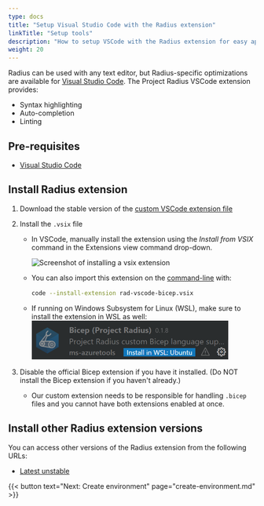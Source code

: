 ```yaml
---
type: docs
title: "Setup Visual Studio Code with the Radius extension"
linkTitle: "Setup tools"
description: "How to setup VSCode with the Radius extension for easy application authoring"
weight: 20
---
```


Radius can be used with any text editor, but Radius-specific optimizations are available for [Visual Studio Code](https://code.visualstudio.com/). The Project Radius VSCode extension provides:
- Syntax highlighting
- Auto-completion
- Linting

## Pre-requisites

- [Visual Studio Code](https://code.visualstudio.com/)

## Install Radius extension

1. Download the stable version of the [custom VSCode extension file](https://get.radapp.dev/tools/vscode/stable/rad-vscode-bicep.vsix)

1. Install the `.vsix` file
   - In VSCode, manually install the extension using the *Install from VSIX* command in the Extensions view command drop-down.
       
       <img src="./vsix-install.png" alt="Screenshot of installing a vsix extension" width=400>
   - You can also import this extension on the [command-line](https://code.visualstudio.com/docs/editor/extension-gallery#_install-from-a-vsix) with:

      ```bash
      code --install-extension rad-vscode-bicep.vsix
      ```
   - If running on Windows Subsystem for Linux (WSL), make sure to install the extension in WSL as well:
      <img src="./wsl-extension.png" alt="Screenshot of installing a vsix extension in WSL" width=400>

1. Disable the official Bicep extension if you have it installed. (Do NOT install the Bicep extension if you haven't already.)
   - Our custom extension needs to be responsible for handling `.bicep` files and you cannot have both extensions enabled at once.

## Install other Radius extension versions

You can access other versions of the Radius extension from the following URLs:

- [Latest unstable](https://get.radapp.dev/tools/vscode/edge/rad-vscode-bicep.vsix)

{{< button text="Next: Create environment" page="create-environment.md" >}}